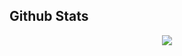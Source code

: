 

## Github Stats  
<div align="center"><img src="https://github-readme-stats.vercel.app/api?username=igorbojk&show_icons=true&count_private=true&hide_border=true" align="center" /></div>  

<br/>  
